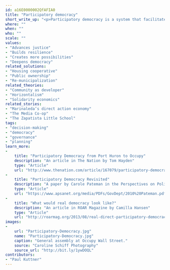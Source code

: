 ```yaml
---
id: a16E0000002QfAFIA0
title: "Participatory democracy"
short_write_up: "<p>Participatory democracy is a system that facilitates the active involvement of individuals in all important decisions and institutions affecting their lives. In contrast to traditional representative democracy, which prescribes a relatively limited set of roles for individuals in political life (e.g. voting, writing to politicians), participatory democracy embraces social movements and other forms of collective action as vital forms of political change. Participatory democracy does not confine itself to the formal political realm, instead calling for broad inclusion in all of society’s institutions, including families, schools, businesses, and the media. Rather than being a static system, participatory democracy is a constant process of contention and transformation.</p>"
where: ""
when: ""
who: ""
scale: ""
values:
- "Advances justice"
- "Builds resilience"
- "Creates more possibilities"
- "Deepens democracy"
related_solutions:
- "Housing cooperative"
- "Public ownership"
- "Re-municipalization"
related_theories:
- "Community as developer"
- "Horizontalism"
- "Solidarity economics"
related_stories:
- "Marinaleda’s direct action economy"
- "The Media Co-op"
- "The Zapatista Little School"
tags:
- "decision-making"
- "democracy"
- "governance"
- "planning"
learn_more:
-
    title: "Participatory Democracy from Port Huron to Occupy"
    description: "An article in The Nation by Tom Hayden"
    type: "Article"
    url: "http://www.thenation.com/article/167079/participatory-democracy-port-huron-statement-occupy-wall-street#"
-
    title: "Participatory Democracy Revisited"
    description: "A paper by Carole Pateman in the Perspectives on Politics journal"
    type: "Article"
    url: "https://www.apsanet.org/media/PDFs/GovDept/2010%20Pateman.pdf"
-
    title: "What would real democracy look like?"
    description: "An article in ROAR Magazine by Camilla Hansen"
    type: "Article"
    url: "http://roarmag.org/2013/08/real-direct-participatory-democracy/"
images:
-
    url: "Participatory-Democracy.jpg"
    name: "Participatory-Democracy.jpg"
    caption: "General assembly at Occupy Wall Street."
    source: "Caroline Schiff Photography"
    source_url: "http://bit.ly/1ywDOQL"
contributors:
- "Paul Kuttner"
---
```

